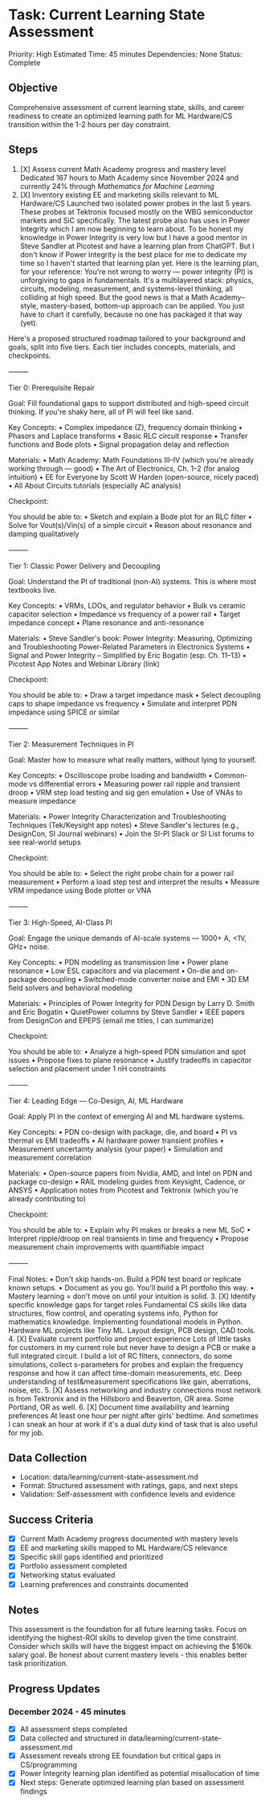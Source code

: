 # Task: Current Learning State Assessment
Priority: High
Estimated Time: 45 minutes
Dependencies: None
Status: Complete

## Objective
Comprehensive assessment of current learning state, skills, and career readiness to create an optimized learning path for ML Hardware/CS transition within the 1-2 hours per day constraint.

## Steps
1. [X] Assess current Math Academy progress and mastery level
Dedicated 167 hours to Math Academy since November 2024 and currently 24% through *Mathematics for Machine Learning*
2. [X] Inventory existing EE and marketing skills relevant to ML Hardware/CS
Launched two isolated power probes in the last 5 years. These probes at Tektronix focused mostly on the WBG semiconductor markets and SiC specifically. The latest probe also has uses in Power Integrity which I am now beginning to learn about. To be honest my knowledge in Power Integrity is very low but I have a good mentor in Steve Sandler at Picotest and have a learning plan from ChatGPT. But I don't know if Power Integrity is the best place for me to dedicate my time so I haven't started that learning plan yet. Here is the learning plan, for your reference:
You're not wrong to worry — power integrity (PI) is unforgiving to gaps in fundamentals. It's a multilayered stack: physics, circuits, modeling, measurement, and systems-level thinking, all colliding at high speed. But the good news is that a Math Academy–style, mastery-based, bottom-up approach can be applied. You just have to chart it carefully, because no one has packaged it that way (yet).

Here's a proposed structured roadmap tailored to your background and goals, split into five tiers. Each tier includes concepts, materials, and checkpoints.

⸻

Tier 0: Prerequisite Repair

Goal: Fill foundational gaps to support distributed and high-speed circuit thinking.
If you're shaky here, all of PI will feel like sand.

Key Concepts:
	•	Complex impedance (Z), frequency domain thinking
	•	Phasors and Laplace transforms
	•	Basic RLC circuit response
	•	Transfer functions and Bode plots
	•	Signal propagation delay and reflection

Materials:
	•	Math Academy: Math Foundations III–IV (which you're already working through — good)
	•	The Art of Electronics, Ch. 1–2 (for analog intuition)
	•	EE for Everyone by Scott W Harden (open-source, nicely paced)
	•	All About Circuits tutorials (especially AC analysis)

Checkpoint:

You should be able to:
	•	Sketch and explain a Bode plot for an RLC filter
	•	Solve for Vout(s)/Vin(s) of a simple circuit
	•	Reason about resonance and damping qualitatively

⸻

Tier 1: Classic Power Delivery and Decoupling

Goal: Understand the PI of traditional (non-AI) systems.
This is where most textbooks live.

Key Concepts:
	•	VRMs, LDOs, and regulator behavior
	•	Bulk vs ceramic capacitor selection
	•	Impedance vs frequency of a power rail
	•	Target impedance concept
	•	Plane resonance and anti-resonance

Materials:
	•	Steve Sandler's book: Power Integrity: Measuring, Optimizing and Troubleshooting Power-Related Parameters in Electronics Systems
	•	Signal and Power Integrity – Simplified by Eric Bogatin (esp. Ch. 11–13)
	•	Picotest App Notes and Webinar Library (link)

Checkpoint:

You should be able to:
	•	Draw a target impedance mask
	•	Select decoupling caps to shape impedance vs frequency
	•	Simulate and interpret PDN impedance using SPICE or similar

⸻

Tier 2: Measurement Techniques in PI

Goal: Master how to measure what really matters, without lying to yourself.

Key Concepts:
	•	Oscilloscope probe loading and bandwidth
	•	Common-mode vs differential errors
	•	Measuring power rail ripple and transient droop
	•	VRM step load testing and sig gen emulation
	•	Use of VNAs to measure impedance

Materials:
	•	Power Integrity Characterization and Troubleshooting Techniques (Tek/Keysight app notes)
	•	Steve Sandler's lectures (e.g., DesignCon, SI Journal webinars)
	•	Join the SI-PI Slack or SI List forums to see real-world setups

Checkpoint:

You should be able to:
	•	Select the right probe chain for a power rail measurement
	•	Perform a load step test and interpret the results
	•	Measure VRM impedance using Bode plotter or VNA

⸻

Tier 3: High-Speed, AI-Class PI

Goal: Engage the unique demands of AI-scale systems — 1000+ A, <1V, GHz+ noise.

Key Concepts:
	•	PDN modeling as transmission line
	•	Power plane resonance
	•	Low ESL capacitors and via placement
	•	On-die and on-package decoupling
	•	Switched-mode converter noise and EMI
	•	3D EM field solvers and behavioral modeling

Materials:
	•	Principles of Power Integrity for PDN Design by Larry D. Smith and Eric Bogatin
	•	QuietPower columns by Steve Sandler
	•	IEEE papers from DesignCon and EPEPS (email me titles, I can summarize)

Checkpoint:

You should be able to:
	•	Analyze a high-speed PDN simulation and spot issues
	•	Propose fixes to plane resonance
	•	Justify tradeoffs in capacitor selection and placement under 1 nH constraints

⸻

Tier 4: Leading Edge — Co-Design, AI, ML Hardware

Goal: Apply PI in the context of emerging AI and ML hardware systems.

Key Concepts:
	•	PDN co-design with package, die, and board
	•	PI vs thermal vs EMI tradeoffs
	•	AI hardware power transient profiles
	•	Measurement uncertainty analysis (your paper)
	•	Simulation and measurement correlation

Materials:
	•	Open-source papers from Nvidia, AMD, and Intel on PDN and package co-design
	•	RAIL modeling guides from Keysight, Cadence, or ANSYS
	•	Application notes from Picotest and Tektronix (which you're already contributing to)

Checkpoint:

You should be able to:
	•	Explain why PI makes or breaks a new ML SoC
	•	Interpret ripple/droop on real transients in time and frequency
	•	Propose measurement chain improvements with quantifiable impact

⸻

Final Notes:
	•	Don't skip hands-on. Build a PDN test board or replicate known setups.
	•	Document as you go. You'll build a PI portfolio this way.
	•	Mastery learning = don't move on until your intuition is solid.
3. [X] Identify specific knowledge gaps for target roles
Fundamental CS skills like data structures, flow control, and operating systems info, Python for mathematics knowledge. Implementing foundational models in Python. Hardware ML projects like Tiny ML. Layout design, PCB design, CAD tools. 
4. [X] Evaluate current portfolio and project experience
Lots of little tasks for customers in my current role but never have to design a PCB or make a full integrated circuit. I build a lot of RC filters, connectors, do some simulations, collect s-parameters for probes and explain the frequency response and how it can affect time-domain measurements, etc. Deep understanding of test&measurement specifications like gain, aberrations, noise, etc.
5. [X] Assess networking and industry connections
most network is from Tektronix and in the Hillsboro and Beaverton, OR area. Some Portland, OR as well.
6. [X] Document time availability and learning preferences
At least one hour per night after girls' bedtime. And sometimes I can sneak an hour at work if it's a dual duty kind of task that is also useful for my job.

## Data Collection
- Location: data/learning/current-state-assessment.md
- Format: Structured assessment with ratings, gaps, and next steps
- Validation: Self-assessment with confidence levels and evidence

## Success Criteria
- [X] Current Math Academy progress documented with mastery levels
- [X] EE and marketing skills mapped to ML Hardware/CS relevance
- [X] Specific skill gaps identified and prioritized
- [X] Portfolio assessment completed
- [X] Networking status evaluated
- [X] Learning preferences and constraints documented

## Notes
This assessment is the foundation for all future learning tasks. Focus on identifying the highest-ROI skills to develop given the time constraint. Consider which skills will have the biggest impact on achieving the $160k salary goal. Be honest about current mastery levels - this enables better task prioritization.

## Progress Updates
### December 2024 - 45 minutes
- [X] All assessment steps completed
- [X] Data collected and structured in data/learning/current-state-assessment.md
- [X] Assessment reveals strong EE foundation but critical gaps in CS/programming
- [X] Power Integrity learning plan identified as potential misallocation of time
- [X] Next steps: Generate optimized learning plan based on assessment findings 